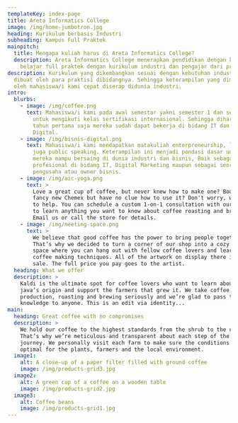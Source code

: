 ```yaml
---
templateKey: index-page
title: Areta Informatics College
image: /img/home-jumbotron.jpg
heading: Kurikulum berbasis Industri
subheading: Kampus Full Praktek
mainpitch:
  title: Mengapa kuliah harus di Areta Informatics College?
  description: Areta Informatics College menerapkan pendidikan dengan konsep
    belajar full praktek dengan kurikulum industri dan pengajar dari praktisi.
description: Kurikulum yang dikembangkan sesuai dengan kebutuhan industri yang
  dibuat oleh para praktisi dibidangnya. Sehingga keterampilan yang dimiliki
  oleh mahasiswa/i kami cepat diserap didunia industri.
intro:
  blurbs:
    - image: /img/coffee.png
      text: Mahasiswa/i kami pada awal semestar yakni semester 1 dan semester 2 wajib
        untuk mengikuti kelas sertifikasi internasional. Sehingga diharapkan di
        tahun pertama saja mereka sudah dapat bekerja di bidang IT dan Bisnis
        Digital.
    - image: /img/bisnis-digital.png
      text: Mahasiswa/i kami mendapatkan matakuliah enterpreneurship, leadership dan
        juga public speaking. Keterampilan ini menjadi pondasi dasar untuk
        mereka mampu bersaing di dunia industri dan bisnis, Baik sebagai tenaga
        profesional di bidang IT, Digital Marketing maupun sebagai seorang
        pengusaha atau owner bisnis.
    - image: /img/aic-yoga.png
      text: >
        Love a great cup of coffee, but never knew how to make one? Bought a
        fancy new Chemex but have no clue how to use it? Don't worry, we’re here
        to help. You can schedule a custom 1-on-1 consultation with our baristas
        to learn anything you want to know about coffee roasting and brewing.
        Email us or call the store for details.
    - image: /img/meeting-space.png
      text: >
        We believe that good coffee has the power to bring people together.
        That’s why we decided to turn a corner of our shop into a cozy meeting
        space where you can hang out with fellow coffee lovers and learn about
        coffee making techniques. All of the artwork on display there is for
        sale. The full price you pay goes to the artist.
  heading: What we offer
  description: >
    Kaldi is the ultimate spot for coffee lovers who want to learn about their
    java’s origin and support the farmers that grew it. We take coffee
    production, roasting and brewing seriously and we’re glad to pass that
    knowledge to anyone. This is an edit via identity...
main:
  heading: Great coffee with no compromises
  description: >
    We hold our coffee to the highest standards from the shrub to the cup.
    That’s why we’re meticulous and transparent about each step of the coffee’s
    journey. We personally visit each farm to make sure the conditions are
    optimal for the plants, farmers and the local environment.
  image1:
    alt: A close-up of a paper filter filled with ground coffee
    image: /img/products-grid3.jpg
  image2:
    alt: A green cup of a coffee on a wooden table
    image: /img/products-grid2.jpg
  image3:
    alt: Coffee beans
    image: /img/products-grid1.jpg
---
```

